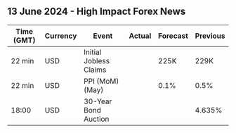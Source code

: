## 13 June 2024 - High Impact Forex News

| Time (GMT) | Currency | Event | Actual | Forecast | Previous |
|------|----------|-------|--------|----------|----------|
| 22 min | USD | Initial Jobless Claims |  | 225K | 229K |
| 22 min | USD | PPI (MoM) (May) |  | 0.1% | 0.5% |
| 18:00 | USD | 30-Year Bond Auction |  |  | 4.635% |
